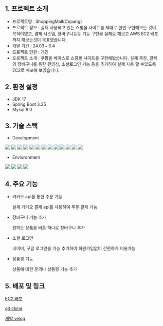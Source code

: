 ## 1. 프로젝트 소개

* 프로젝트명 : ShoppingMall(Copang)
* 프로젝트 정보 : 실제 사용되고 있는 쇼핑몰 사이트를 제대로 한번 구현해보는 것이 목적이였고, 결제 시스템, 장바구니등등 기능 구현을 실제로 해보고 AWS EC2 배포까지 해보는것이 목표였습니다.
* 개발 기간 : 24.03~ 0.4 
* 프로젝트 인원 : 개인
* 프로젝트 소개 : 쿠팡을 베이스로 쇼핑몰 사이트를 구현해봤습니다. 실제 주문, 결제와 장바구니를 통한 편의성, 소셜로그인 기능 등을 추가하여 실제 사용 할 수있도록 EC2로 배포해 보았습니다.


## 2. 환경 설정

* JDK 17
* Spring Boot 3.25
* Mysql 8.0

## 3. 기술 스택

* Development
  
<img src="https://img.shields.io/badge/java-E34F26?style=for-the-badge&logo=html5&logoColor=white"> <img src="https://img.shields.io/badge/JPA-8181F7?style=for-the-badge&logo=spring&logoColor=white">
<img src="https://img.shields.io/badge/QueryDsl-8181F7?style=for-the-badge&logo=spring&logoColor=white">
<img src="https://img.shields.io/badge/RESTful API-00BFFF?style=for-the-badge&logo=spring&logoColor=white">
<img src="https://img.shields.io/badge/Spirng Security-31B404?style=for-the-badge&logo=springsecurity&logoColor=white">
<img src="https://img.shields.io/badge/OAuth2-F3F781?style=for-the-badge&logo=auth0&logoColor=white">
<img src="https://img.shields.io/badge/docker-2496ED?style=for-the-badge&logo=docker&logoColor=white">
<img src="https://img.shields.io/badge/jenkins-D24939?style=for-the-badge&logo=jenkins&logoColor=white">
<img src="https://img.shields.io/badge/sonarqube-4E9BCD?style=for-the-badge&logo=sonarqube&logoColor=white">
<img src="https://img.shields.io/badge/nginx-009639?style=for-the-badge&logo=nginx&logoColor=white">
<img src="https://img.shields.io/badge/aws ec2-848484?style=for-the-badge&logo=amazonec2&logoColor=white">
<img src="https://img.shields.io/badge/aws rds-FA58AC?style=for-the-badge&logo=amazonrds&logoColor=white">
<img src="https://img.shields.io/badge/aws s3-8258FA?style=for-the-badge&logo=amazons3&logoColor=white">

* Envioronment
  
<img src="https://img.shields.io/badge/visualstudio-848484?style=for-the-badge&logo=visualstudiocode&logoColor=white"> <img src="https://img.shields.io/badge/springboot-FA58AC?style=for-the-badge&logo=springboot&logoColor=white">
<img src="https://img.shields.io/badge/Postman-8258FA?style=for-the-badge&logo=spring&logoColor=white">
<img src="https://img.shields.io/badge/terminus-8258FA?style=for-the-badge&logo=termius&logoColor=white">
## 4. 주요 기능

* 카카오 api를 통한 주문 기능
  
    실제 카카오 결제 api를 사용하여 주문 결제 가능

* 장바구니 기능 추가
  
    원하는 상품을 버튼 하나로 장바구니 추가

* 소셜 로그인

    네이버, 구글 로그인을 기능 추가하여 회원가입없이 간편하게 이용가능

* 상품평 기능
  
    상품에 대한 문의나 상품평 기능 추가

## 5. 배포 및 링크 

  [EC2 배포](https://copang.n-e.kr/) 

  [git clone](https://github.com/hbyung/shopping_mall.git)

  [개발 velog](https://velog.io/@god0478/posts)

